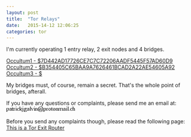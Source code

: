 ```yaml
---
layout: post
title:  "Tor Relays"
date:   2015-14-12 12:06:25
categories: tor
---
```


I'm currently operating 1 entry relay, 2 exit nodes and 4 bridges.

[Occultum1 - $7D442AD17726CE7C7C72206AADF5445F57AD60D9](https://globe.torproject.org/#/relay/7D442AD17726CE7C7C72206AADF5445F57AD60D9)
[Occultum2 - $B354405C65BAA9A7626461BCAD2A22AE54605A92](https://globe.torproject.org/#/relay/B354405C65BAA9A7626461BCAD2A22AE54605A92)
[Occultum3 - $](https://globe.torproject.org/#/relay/)

My bridges must, of course, remain a secret. That's the whole point of bridges, afterall.

If you have any questions or complaints, please send me an email at: ![enter image description here](https://raw.githubusercontent.com/glvn/glvn.github.io/master/email.png)

Before you send any complaints though, please read the following page: [This is a Tor Exit Router](http://176.123.29.69/)
